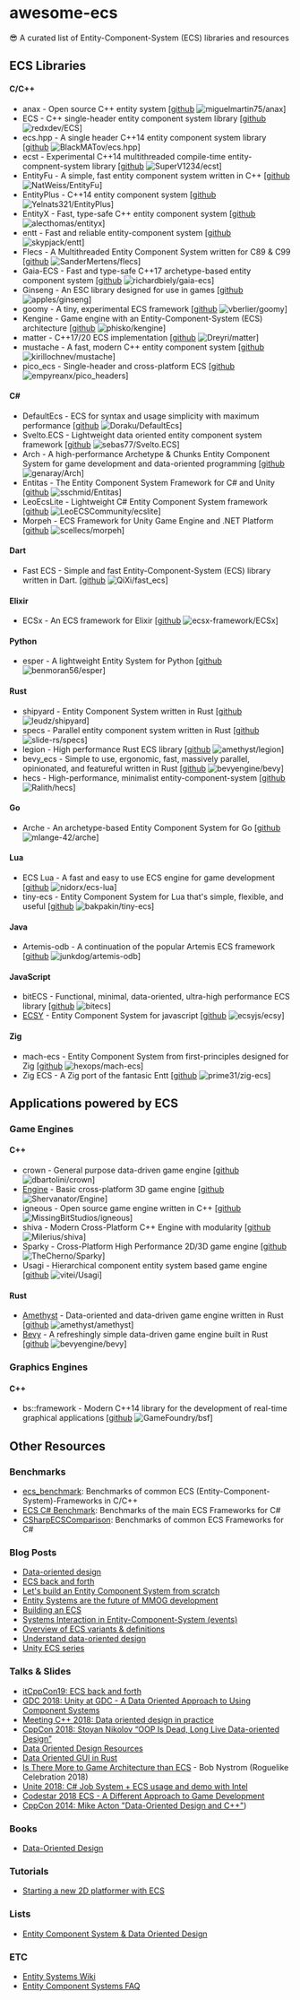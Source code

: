 # awesome-ecs
:sunglasses: A curated list of Entity-Component-System (ECS) libraries and resources

## ECS Libraries

#### C/C++

* anax - Open source C++ entity system [[github](https://github.com/miguelmartin75/anax) ![miguelmartin75/anax](https://img.shields.io/github/stars/miguelmartin75/anax.svg?style=flat&label=Star&maxAge=86400)]
* ECS - C++ single-header entity component system library [[github](https://github.com/redxdev/ECS) ![redxdev/ECS](https://img.shields.io/github/stars/redxdev/ECS.svg?style=flat&label=Star&maxAge=86400)]
* ecs.hpp - A single header C++14 entity component system library [[github](https://github.com/BlackMATov/ecs.hpp) ![BlackMATov/ecs.hpp](https://img.shields.io/github/stars/BlackMATov/ecs.hpp.svg?style=flat&label=Star&maxAge=86400)]
* ecst - Experimental C++14 multithreaded compile-time entity-compnent-system library [[github](https://github.com/SuperV1234/ecst) ![SuperV1234/ecst](https://img.shields.io/github/stars/SuperV1234/ecst.svg?style=flat&label=Star&maxAge=86400)]
* EntityFu - A simple, fast entity component system written in C++ [[github](https://github.com/NatWeiss/EntityFu) ![NatWeiss/EntityFu](https://img.shields.io/github/stars/NatWeiss/EntityFu.svg?style=flat&label=Star&maxAge=86400)]
* EntityPlus - C++14 entity component system [[github](https://github.com/Yelnats321/EntityPlus) ![Yelnats321/EntityPlus](https://img.shields.io/github/stars/Yelnats321/EntityPlus.svg?style=flat&label=Star&maxAge=86400)]
* EntityX - Fast, type-safe C++ entity component system [[github](https://github.com/alecthomas/entityx) ![alecthomas/entityx](https://img.shields.io/github/stars/alecthomas/entityx.svg?style=flat&label=Star&maxAge=86400)]
* entt - Fast and reliable entity-component system [[github](https://github.com/skypjack/entt) ![skypjack/entt](https://img.shields.io/github/stars/skypjack/entt.svg?style=flat&label=Star&maxAge=86400)]
* Flecs - A Multithreaded Entity Component System written for C89 & C99 [[github](https://github.com/SanderMertens/flecs) ![SanderMertens/flecs](https://img.shields.io/github/stars/SanderMertens/flecs.svg?style=flat&label=Star&maxAge=86400)]
* Gaia-ECS - Fast and type-safe C++17 archetype-based entity component system [[github](https://github.com/richardbiely/gaia-ecs) ![richardbiely/gaia-ecs](https://img.shields.io/github/stars/richardbiely/gaia-ecs.svg?style=flat&label=Star&maxAge=86400)]
* Ginseng - An ESC library designed for use in games [[github](https://github.com/apples/ginseng) ![apples/ginseng](https://img.shields.io/github/stars/apples/ginseng.svg?style=flat&label=Star&maxAge=86400)]
* goomy - A tiny, experimental ECS framework [[github](https://github.com/vberlier/goomy) ![vberlier/goomy](https://img.shields.io/github/stars/vberlier/goomy.svg?style=flat&label=Star&maxAge=86400)]
* Kengine - Game engine with an Entity-Component-System (ECS) architecture [[github](https://github.com/phisko/kengine) ![phisko/kengine](https://img.shields.io/github/stars/phisko/kengine.svg?style=flat&label=Star&maxAge=86400)]
* matter - C++17/20 ECS implementation [[github](https://github.com/Dreyri/matter) ![Dreyri/matter](https://img.shields.io/github/stars/Dreyri/matter.svg?style=flat&label=Star&maxAge=86400)]
* mustache - A fast, modern C++ entity component system [[github](https://github.com/kirillochnev/mustache) ![kirillochnev/mustache](https://img.shields.io/github/stars/kirillochnev/mustache.svg?style=flat&label=Star&maxAge=86400)]
* pico_ecs - Single-header and cross-platform ECS [[github](https://github.com/empyreanx/pico_headers) ![empyreanx/pico_headers](https://img.shields.io/github/stars/empyreanx/pico_headers.svg?style=flat&label=Star&maxAge=86400)]

#### C#

* DefaultEcs - ECS for syntax and usage simplicity with maximum performance [[github](https://github.com/Doraku/DefaultEcs) ![Doraku/DefaultEcs](https://img.shields.io/github/stars/Doraku/DefaultEcs.svg?style=flat&label=Star&maxAge=86400)]
* Svelto.ECS - Lightweight data oriented entity component system framework [[github](https://github.com/sebas77/Svelto.ECS) ![sebas77/Svelto.ECS](https://img.shields.io/github/stars/sebas77/Svelto.ECS.svg?style=flat&label=Star&maxAge=86400)]
* Arch - A high-performance Archetype & Chunks Entity Component System for game development and data-oriented programming [[github](https://github.com/genaray/Arch) ![genaray/Arch](https://img.shields.io/github/stars/genaray/Arch.svg?style=flat&label=Star&maxAge=86400)]
* Entitas - The Entity Component System Framework for C# and Unity [[github](https://github.com/sschmid/Entitas) ![sschmid/Entitas](https://img.shields.io/github/stars/sschmid/Entitas.svg?style=flat&label=Star&maxAge=86400)]
* LeoEcsLite - Lightweight C# Entity Component System framework [[github](https://github.com/LeoECSCommunity/ecslite) ![LeoECSCommunity/ecslite](https://img.shields.io/github/stars/LeoECSCommunity/ecslite.svg?style=flat&label=Star&maxAge=86400)]
* Morpeh - ECS Framework for Unity Game Engine and .NET Platform [[github](https://github.com/scellecs/morpeh) ![scellecs/morpeh](https://img.shields.io/github/stars/scellecs/morpeh.svg?style=flat&label=Star&maxAge=86400)]

#### Dart

* Fast ECS - Simple and fast Entity-Component-System (ECS) library written in Dart. [[github](https://github.com/QiXi/fast_ecs) ![QiXi/fast_ecs](https://img.shields.io/github/stars/QiXi/fast_ecs.svg?style=flat&label=Star&maxAge=86400)]

#### Elixir

* ECSx - An ECS framework for Elixir [[github](https://github.com/ecsx-framework/ECSx) ![ecsx-framework/ECSx](https://img.shields.io/github/stars/ecsx-framework/ECSx.svg?style=flat&label=Star&maxAge=86400)]

#### Python

* esper - A lightweight Entity System for Python [[github](https://github.com/benmoran56/esper) ![benmoran56/esper](https://img.shields.io/github/stars/benmoran56/esper.svg?style=flat&label=Star&maxAge=86400)]

#### Rust

* shipyard - Entity Component System written in Rust [[github](https://github.com/leudz/shipyard) ![leudz/shipyard](https://img.shields.io/github/stars/leudz/shipyard.svg?style=flat&label=Star&maxAge=86400)]
* specs - Parallel entity component system written in Rust [[github](https://github.com/slide-rs/specs) ![slide-rs/specs](https://img.shields.io/github/stars/slide-rs/specs.svg?style=flat&label=Star&maxAge=86400)]
* legion - High performance Rust ECS library [[github](https://github.com/amethyst/legion) ![amethyst/legion](https://img.shields.io/github/stars/amethyst/legion.svg?style=flat&label=Star&maxAge=86400)]
* bevy_ecs - Simple to use, ergonomic, fast, massively parallel, opinionated, and featureful written in Rust [[github](https://github.com/bevyengine/bevy/tree/main/crates/bevy_ecs) ![bevyengine/bevy](https://img.shields.io/github/stars/bevyengine/bevy.svg?style=flat&label=Star&maxAge=86400)]
* hecs - High-performance, minimalist entity-component-system [[github](https://github.com/Ralith/hecs) ![Ralith/hecs](https://img.shields.io/github/stars/Ralith/hecs.svg?style=flat&label=Star&maxAge=86400)]

#### Go

* Arche - An archetype-based Entity Component System for Go [[github](https://github.com/mlange-42/arche) ![mlange-42/arche](https://img.shields.io/github/stars/mlange-42/arche.svg?style=flat&label=Star&maxAge=86400)]

#### Lua

* ECS Lua - A fast and easy to use ECS engine for game development [[github](https://github.com/nidorx/ecs-lua) ![nidorx/ecs-lua](https://img.shields.io/github/stars/nidorx/ecs-lua.svg?style=flat&label=Star&maxAge=86400)]
* tiny-ecs - Entity Component System for Lua that's simple, flexible, and useful [[github](https://github.com/bakpakin/tiny-ecs) ![bakpakin/tiny-ecs](https://img.shields.io/github/stars/bakpakin/tiny-ecs.svg?style=flat&label=Star&maxAge=86400)]

#### Java

* Artemis-odb - A continuation of the popular Artemis ECS framework [[github](https://github.com/junkdog/artemis-odb) ![junkdog/artemis-odb](https://img.shields.io/github/stars/junkdog/artemis-odb.svg?style=flat&label=Star&maxAge=86400)]

#### JavaScript

* bitECS - Functional, minimal, data-oriented, ultra-high performance ECS library [[github](https://github.com/NateTheGreatt/bitECS) ![bitecs](https://img.shields.io/github/stars/NateTheGreatt/bitecs.svg?style=flat&label=Star&maxAge=86400)]
* [ECSY](https://ecsy.io/) - Entity Component System for javascript [[github](https://github.com/ecsyjs/ecsy) ![ecsyjs/ecsy](https://img.shields.io/github/stars/ecsyjs/ecsy.svg?style=flat&label=Star&maxAge=86400)]

#### Zig

* mach-ecs - Entity Component System from first-principles designed for Zig [[github](https://github.com/hexops/mach-ecs) ![hexops/mach-ecs](https://img.shields.io/github/stars/hexops/mach-ecs.svg?style=flat&label=Star&maxAge=86400)]
* Zig ECS - A Zig port of the fantasic Entt [[github](https://github.com/prime31/zig-ecs) ![prime31/zig-ecs](https://img.shields.io/github/stars/prime31/zig-ecs.svg?style=flat&label=Star&maxAge=86400)]

## Applications powered by ECS

### Game Engines

#### C++

* crown - General purpose data-driven game engine [[github](https://github.com/dbartolini/crown) ![dbartolini/crown](https://img.shields.io/github/stars/dbartolini/crown.svg?style=flat&label=Star&maxAge=86400)]
* [Engine](https://shervanator.github.io/Engine/) - Basic cross-platform 3D game engine [[github](https://github.com/Shervanator/Engine) ![Shervanator/Engine](https://img.shields.io/github/stars/Shervanator/Engine.svg?style=flat&label=Star&maxAge=86400)]
* igneous - Open source game engine written in C++ [[github](https://github.com/MissingBitStudios/igneous) ![MissingBitStudios/igneous](https://img.shields.io/github/stars/MissingBitStudios/igneous.svg?style=flat&label=Star&maxAge=86400)]
* shiva - Modern Cross-Platform C++ Engine with modularity [[github](https://github.com/Milerius/shiva) ![Milerius/shiva](https://img.shields.io/github/stars/Milerius/shiva.svg?style=flat&label=Star&maxAge=86400)]
* Sparky - Cross-Platform High Performance 2D/3D game engine [[github](https://github.com/TheCherno/Sparky) ![TheCherno/Sparky](https://img.shields.io/github/stars/TheCherno/Sparky.svg?style=flat&label=Star&maxAge=86400)]
* Usagi - Hierarchical component entity system based game engine [[github](https://github.com/vitei/Usagi) ![vitei/Usagi](https://img.shields.io/github/stars/vitei/Usagi.svg?style=flat&label=Star&maxAge=86400)]

#### Rust

* [Amethyst](https://amethyst.rs) - Data-oriented and data-driven game engine written in Rust [[github](https://github.com/amethyst/amethyst) ![amethyst/amethyst](https://img.shields.io/github/stars/amethyst/amethyst.svg?style=flat&label=Star&maxAge=86400)]
* [Bevy](https://bevyengine.org) - A refreshingly simple data-driven game engine built in Rust [[github](https://github.com/bevyengine/bevy) ![bevyengine/bevy](https://img.shields.io/github/stars/bevyengine/bevy.svg?style=flat&label=Star&maxAge=86400)]

### Graphics Engines

#### C++

* bs::framework - Modern C++14 library for the development of real-time graphical applications [[github](https://github.com/GameFoundry/bsf) ![GameFoundry/bsf](https://img.shields.io/github/stars/GameFoundry/bsf.svg?style=flat&label=Star&maxAge=86400)]

## Other Resources

### Benchmarks

* [ecs_benchmark](https://github.com/abeimler/ecs_benchmark): Benchmarks of common ECS (Entity-Component-System)-Frameworks in C/C++
* [ECS C# Benchmark](https://github.com/Doraku/Ecs.CSharp.Benchmark): Benchmarks of the main ECS Frameworks for C#
* [CSharpECSComparison](https://github.com/Chillu1/CSharpECSComparison): Benchmarks of common ECS Frameworks for C#

### Blog Posts

* [Data-oriented design](http://gamesfromwithin.com/category/data-oriented-design)
* [ECS back and forth](https://skypjack.github.io/2019-02-14-ecs-baf-part-1/)
* [Let's build an Entity Component System from scratch](https://devlog.hexops.com/2022/lets-build-ecs-part-1/)
* [Entity Systems are the future of MMOG development](https://t-machine.org/index.php/2007/09/03/entity-systems-are-the-future-of-mmog-development-part-1/)
* [Building an ECS](https://ajmmertens.medium.com/building-an-ecs-1-where-are-my-entities-and-components-63d07c7da742)
* [Systems Interaction in Entity-Component-System (events)](https://medium.com/@ben.rasooli/systems-interaction-in-entity-component-system-events-4a050153c8ac)
* [Overview of ECS variants & definitions](https://gist.github.com/LearnCocos2D/77f0ced228292676689f)
* [Understand data-oriented design](https://learn.unity.com/tutorial/part-1-understand-data-oriented-design)
* [Unity ECS series](https://gametorrahod.com/tag/unity-ecs/)

### Talks & Slides

* [itCppCon19: ECS back and forth](https://youtu.be/WB5bRKKGRUk)
* [GDC 2018: Unity at GDC - A Data Oriented Approach to Using Component Systems](https://youtu.be/p65Yt20pw0g)
* [Meeting C++ 2018: Data oriented design in practice](https://youtu.be/NWMx1Q66c14)
* [CppCon 2018: Stoyan Nikolov “OOP Is Dead, Long Live Data-oriented Design”](https://youtu.be/yy8jQgmhbAU)
* [Data Oriented Design Resources](http://aras-p.info/texts/files/2018Academy%20-%20ECS-DoD.pdf)
* [Data Oriented GUI in Rust](https://www.youtube.com/watch?v=4YTfxresvS8)
* [Is There More to Game Architecture than ECS](https://www.youtube.com/watch?v=JxI3Eu5DPwE) - Bob Nystrom (Roguelike Celebration 2018)
* [Unite 2018: C# Job System + ECS usage and demo with Intel](https://www.youtube.com/watch?v=fp1D45hhVEM)
* [Codestar 2018 ECS - A Different Approach to Game Development](https://www.youtube.com/watch?v=lt4eL4RSx7k)
* [CppCon 2014: Mike Acton "Data-Oriented Design and C++"](https://youtu.be/rX0ItVEVjHc))

### Books

* [Data-Oriented Design](http://www.dataorienteddesign.com/dodbook/)

### Tutorials

* [Starting a new 2D platformer with ECS](https://www.youtube.com/playlist?list=PLWtPciJ1UMuAoCq8NAw8J-n387U4QHFBW)

### Lists

* [Entity Component System & Data Oriented Design](https://github.com/dbartolini/data-oriented-design)

### ETC

* [Entity Systems Wiki](http://entity-systems.wikidot.com/)
* [Entity Component Systems FAQ](https://github.com/SanderMertens/ecs-faq)
